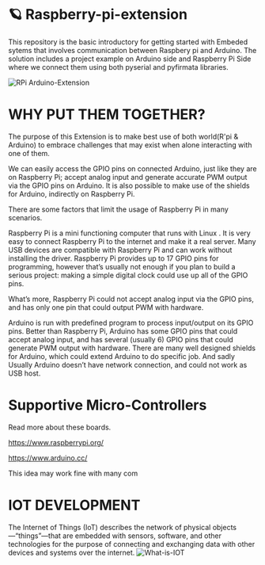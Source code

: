# 🪐 Raspberry-pi-extension

This repository is the basic introductory for getting started with Embeded sytems that involves communication between Raspbery pi and Arduino.
The solution includes a project example on Arduino side and Raspberry Pi Side where we connect them using both pyserial and pyfirmata libraries.

![RPi Arduino-Extension](https://user-images.githubusercontent.com/88959075/186722895-67ee5b5e-be8c-41da-9a63-2b881fc0ff12.jpg)

# WHY PUT THEM TOGETHER?
The purpose of this Extension is to make best use of both world(R'pi & Arduino) to embrace challenges that may exist when alone interacting with one of them.


We can easily access the GPIO pins on connected Arduino, just like they are on Raspberry Pi; accept analog input and generate accurate PWM output via the GPIO pins on Arduino.  It is also possible to make use of the shields for Arduino, indirectly on Raspberry Pi.

There are some factors that limit the usage of Raspberry Pi in many scenarios.

Raspberry Pi is a mini functioning computer that runs with Linux .  It is very easy to connect Raspberry Pi to the internet and make it a real server.  Many USB devices are compatible with Raspberry Pi and can work without installing the driver.  Raspberry Pi provides up to 17 GPIO pins for programming, however that’s usually not enough if you plan to build a serious project: making a simple digital clock could use up all of the GPIO pins.  

What’s more, Raspberry Pi could not accept analog input via the GPIO pins, and has only one pin that could output PWM with hardware.

Arduino is run with predefined program to process input/output on its GPIO pins.  Better than Raspberry Pi, Arduino has some GPIO pins that could accept analog input, and has several (usually 6) GPIO pins that could generate PWM output with hardware.  There are many well designed shields for Arduino, which could extend Arduino to do specific job. 
And sadly Usually Arduino doesn’t have network connection, and could not work as USB host.



# Supportive Micro-Controllers

Read more about these boards.


https://www.raspberrypi.org/


https://www.arduino.cc/


This idea may work fine with many com

# IOT DEVELOPMENT
The Internet of Things (IoT) describes the network of physical objects—“things”—that are embedded with sensors, software, and other technologies for the purpose of connecting and exchanging data with other devices and systems over the internet.
![What-is-IOT](https://user-images.githubusercontent.com/88959075/186719390-8f8edf68-4104-4009-823e-9ce07635c6b9.png)

